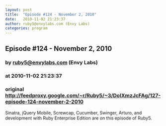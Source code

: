 ```yaml
---
layout: post
title:  "Episode #124 - November 2, 2010"
date:   2010-11-02 21:23:37
author: ruby5@envylabs.com (Envy Labs)
categories: program
---
```


## Episode #124 - November 2, 2010
### by ruby5@envylabs.com (Envy Labs)
### at 2010-11-02 21:23:37
### original <http://feedproxy.google.com/~r/Ruby5/~3/DoIXmzJcFAg/127-episode-124-november-2-2010>

Sinatra, jQuery Mobile, Screwcap, Cucumber, Swinger, Arturo, and development with Ruby Enterprise Edition are on this episode of Ruby5.